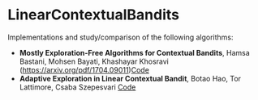 # LinearContextualBandits

Implementations and study/comparison of the following algorithms:
- **Mostly Exploration-Free Algorithms for Contextual Bandits**, Hamsa Bastani, Mohsen Bayati, Khashayar Khosravi (https://arxiv.org/pdf/1704.09011)[Code](https://github.com/ctrnh/LinearContextualBandits)
- **Adaptive Exploration in Linear Contextual Bandit**, Botao Hao, Tor Lattimore, Csaba Szepesvari [Code](https://github.com/ctrnh/LinearContextualBandits)

